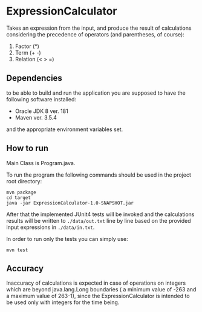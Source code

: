 # ExpressionCalculator

Takes an expression from the input, and produce
the result of calculations considering the precedence of operators (and parentheses, of course):

1. Factor (*)
2. Term (+ -)
3. Relation (< > =)


## Dependencies

to be able to build and run the application you are supposed to have the following software installed:

 * Oracle JDK 8 ver. 181
 * Maven ver. 3.5.4  
 
 
  and the appropriate environment variables set.


## How to run

Main Class is Program.java.


To run the program the following commands should be used in the project root directory:

`mvn package`
<br/>
`cd target`
<br/>
`java -jar ExpressionCalculator-1.0-SNAPSHOT.jar`

After that the implemented JUnit4 tests will be invoked and 
the calculations results will be written to `./data/out.txt` line by line 
based on the provided input expressions in `./data/in.txt`.  

In order to run only the tests you can simply use:


`mvn test` 

## Accuracy

Inaccuracy of calculations is expected in case of operations on integers which are beyond 
java.lang.Long boundaries ( a minimum value of -263 and a maximum value of 263-1), since
the ExpressionCalculator is intended to be used only with integers for the time being. 
